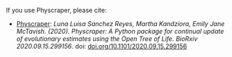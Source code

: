 If you use Physcraper, please cite: 

- [Physcraper](https://www.biorxiv.org/content/10.1101/2020.09.15.299156v1.abstract): *Luna Luisa Sanchez Reyes, Martha Kandziora, Emily Jane McTavish. (2020). Physcraper: A Python package for continual update of evolutionary estimates using the Open Tree of Life. BioRxiv 2020.09.15.299156*. doi: [doi.org/10.1101/2020.09.15.299156](https://doi.org/10.1101/2020.09.15.299156)
